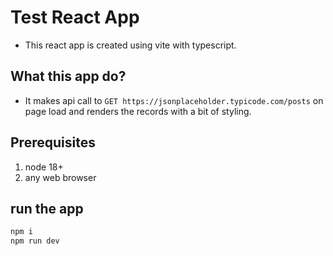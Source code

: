 # Test React App

- This react app is created using vite with typescript.

## What this app do?

- It makes api call to `GET https://jsonplaceholder.typicode.com/posts` on page load and renders the records with a bit of styling.

## Prerequisites

1. node 18+
2. any web browser

## run the app

```zsh
npm i
npm run dev

```
